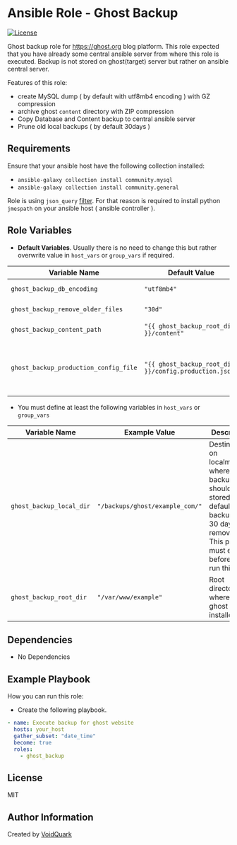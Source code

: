# Ansible Role - Ghost Backup

[![License](https://img.shields.io/github/license/voidquark/ghost_backup)](LICENSE)

Ghost backup role for https://ghost.org blog platform. This role expected that you have already some central ansible server from where this role is executed. Backup is not stored on ghost(target) server but rather on ansible central server.

 Features of this role:
- create MySQL dump ( by default with utf8mb4 encoding ) with GZ compression
- archive ghost `content` directory with ZIP compression
- Copy Database and Content backup to central ansible server
- Prune old local backups ( by default 30days )

## Requirements

Ensure that your ansible host have the following collection installed:
- `ansible-galaxy collection install community.mysql`
- `ansible-galaxy collection install community.general`

Role is using `json_query` [filter](https://docs.ansible.com/ansible/latest/user_guide/playbooks_filters.html#selecting-json-data-json-queries). For that reason is required to install python `jmespath` on your ansible host ( ansible controller ).

## Role Variables

- **Default Variables**. Usually there is no need to change this but rather overwrite value in `host_vars` or `group_vars` if required.

| Variable Name  | Default Value | Description
| ----------- | ----------- | ----------- |
| `ghost_backup_db_encoding` | `"utf8mb4"` | Encoding mode to use for MySQL dump.
| `ghost_backup_remove_older_files` | `"30d"` | Remove local backup older than 30days.
| `ghost_backup_content_path` | `"{{ ghost_backup_root_dir }}/content"` | Ghost website content path.
| `ghost_backup_production_config_file` | `"{{ ghost_backup_root_dir }}/config.production.json"` | Ghost `config.production.json`. Required for role to extract DB name, DB Username, DB Password.

- You must define at least the following variables in `host_vars` or `group_vars`

| Variable Name  | Example Value | Description
| ----------- | ----------- | ----------- |
| `ghost_backup_local_dir` | `"/backups/ghost/example_com/"` | Destination on localmachine where backup should be stored. By default older backup than 30 days is removed. This path must exist before you run this role !
| `ghost_backup_root_dir` | `"/var/www/example"` | Root directory where your ghost app is installed.

## Dependencies

- No Dependencies

## Example Playbook

How you can run this role:

- Create the following playbook.
```yaml
- name: Execute backup for ghost website
  hosts: your_host
  gather_subset: "date_time"
  become: true
  roles:
    - ghost_backup
```
## License

MIT
## Author Information

Created by [VoidQuark](https://voidquark.com)
